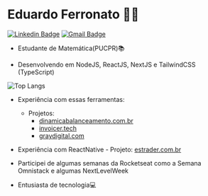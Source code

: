 # Eduardo Ferronato :man_technologist:
[![Linkedin Badge](https://img.shields.io/badge/-LinkedIn-blue?style=for-the-badge&logo=Linkedin&logoColor=white&link=https://www.linkedin.com/in/EduardoFerronato/)](https://www.linkedin.com/in/EduardoFerronato/)
[![Gmail Badge](https://img.shields.io/badge/-Gmail-c14438?style=for-the-badge&logo=Gmail&logoColor=white&link=mailto:edu.fe.guin@gmail.com)](mailto:edu.fe.guin@gmail.com)

- Estudante de Matemática(PUCPR)📚

- Desenvolvendo em NodeJS, ReactJS, NextJS e TailwindCSS (TypeScript)        

![Top Langs](https://github-readme-stats.vercel.app/api/top-langs/?username=eduardoferronato&layout=compact&theme=dracula)

- Experiência com essas ferramentas:
  - Projetos:
    - [dinamicabalanceamento.com.br](https://www.dinamicabalanceamento.com.br/)
    - [invoicer.tech](https://www.invoicer.tech/)
    - [graydigital.com](https://graydigital.com/)

- Experiência com ReactNative - Projeto: [estrader.com.br](https://estrader.com.br)

- Participei de algumas semanas da Rocketseat como a Semana Omnistack e algumas NextLevelWeek

- Entusiasta de tecnologia💻

<!--
**EduardoFerronato** is a ✨ _special_ ✨ repository because its `README.md` (this file) appears on your GitHub profile.

Here are some ideas to get you started:

- 🔭 I’m currently working on ...
- 🌱 I’m currently learning ...
- 👯 I’m looking to collaborate on ...
- 🤔 I’m looking for help with ...
- 💬 Ask me about ...
- 📫 How to reach me: ...
- 😄 Pronouns: ...
- ⚡ Fun fact: ...
-->
